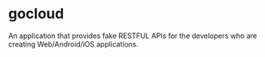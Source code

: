 # gocloud

An application that provides fake RESTFUL APIs for the developers who are creating Web/Android/iOS applications.
